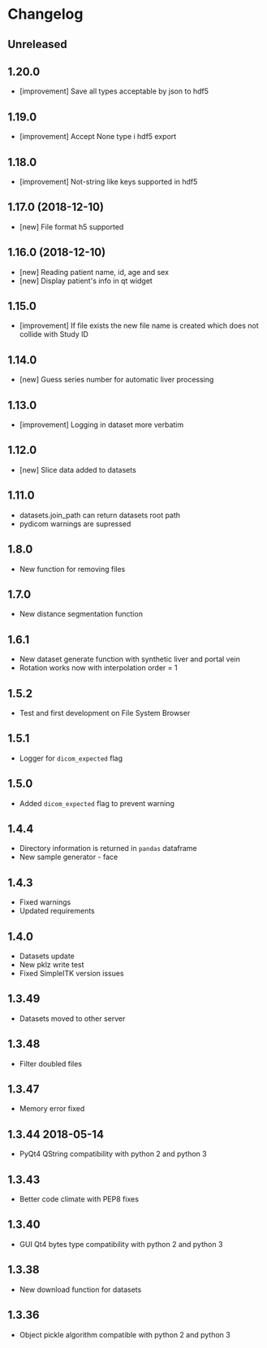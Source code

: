 # Changelog

## Unreleased


## 1.20.0

* [improvement] Save all types acceptable by json to hdf5

## 1.19.0 

* [improvement] Accept None type i hdf5 export

## 1.18.0

* [improvement] Not-string like keys supported in hdf5

## 1.17.0 (2018-12-10)

* [new] File format h5 supported

## 1.16.0 (2018-12-10)

* [new] Reading patient name, id, age and sex
* [new] Display patient's info in qt widget

## 1.15.0

* [improvement] If file exists the new file name is created which does not collide
 with Study ID

## 1.14.0

* [new] Guess series number for automatic liver processing

## 1.13.0 

* [improvement] Logging in dataset more verbatim

## 1.12.0

* [new] Slice data added to datasets

## 1.11.0

* datasets.join_path can return datasets root path
* pydicom warnings are supressed

## 1.8.0

* New function for removing files

## 1.7.0

* New distance segmentation function

## 1.6.1

* New dataset generate function with synthetic liver and portal vein
* Rotation works now with interpolation order = 1

## 1.5.2

* Test and first development on File System Browser

## 1.5.1

* Logger for `dicom_expected` flag

## 1.5.0

* Added `dicom_expected` flag to prevent warning

## 1.4.4

* Directory information is returned in `pandas` dataframe
* New sample generator - face

## 1.4.3

* Fixed warnings 
* Updated requirements

## 1.4.0

* Datasets update
* New pklz write test
* Fixed SimpleITK version issues

## 1.3.49

* Datasets moved to other server

## 1.3.48

* Filter doubled files

## 1.3.47

* Memory error fixed

## 1.3.44 2018-05-14

* PyQt4 QString compatibility with python 2 and python 3

## 1.3.43

* Better code climate with PEP8 fixes

## 1.3.40

* GUI Qt4 bytes type compatibility with python 2 and python 3

## 1.3.38

* New download function for datasets

## 1.3.36

* Object pickle algorithm compatible with python 2 and python 3

